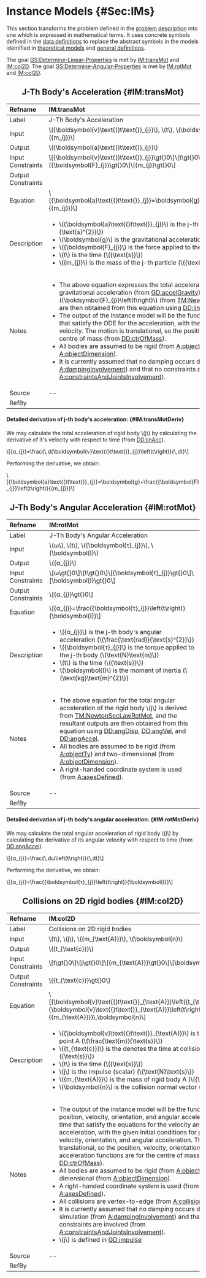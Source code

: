 # Instance Models {#Sec:IMs}

This section transforms the problem defined in the [problem description](./SecProbDesc.md#Sec:ProbDesc) into one which is expressed in mathematical terms. It uses concrete symbols defined in the [data definitions](./SecDDs.md#Sec:DDs) to replace the abstract symbols in the models identified in [theoretical models](./SecTMs.md#Sec:TMs) and [general definitions](./SecGDs.md#Sec:GDs).

The goal [GS:Determine-Linear-Properties](./SecGoalStmt.md#linearGS) is met by [IM:transMot](./SecIMs.md#IM:transMot) and [IM:col2D](./SecIMs.md#IM:col2D). The goal [GS:Determine-Angular-Properties](./SecGoalStmt.md#angularGS) is met by [IM:rotMot](./SecIMs.md#IM:rotMot) and [IM:col2D](./SecIMs.md#IM:col2D).

<div align="center">

## J-Th Body's Acceleration {#IM:transMot}

</div>

|Refname           |IM:transMot                                                                                                                                                                                                                                                                                                                                                                                                                                                                                                                                                                                                                                                                                                                                                                                                                                                                                                                                                                                                                                                                                                                                                                                                                                                                                                  |
|:-----------------|:------------------------------------------------------------------------------------------------------------------------------------------------------------------------------------------------------------------------------------------------------------------------------------------------------------------------------------------------------------------------------------------------------------------------------------------------------------------------------------------------------------------------------------------------------------------------------------------------------------------------------------------------------------------------------------------------------------------------------------------------------------------------------------------------------------------------------------------------------------------------------------------------------------------------------------------------------------------------------------------------------------------------------------------------------------------------------------------------------------------------------------------------------------------------------------------------------------------------------------------------------------------------------------------------------------|
|Label             |J-Th Body's Acceleration                                                                                                                                                                                                                                                                                                                                                                                                                                                                                                                                                                                                                                                                                                                                                                                                                                                                                                                                                                                                                                                                                                                                                                                                                                                                                     |
|Input             |\\({\boldsymbol{v}\text{(}t\text{)}\_{j}}\\), \\(t\\), \\(\boldsymbol{g}\\), \\({\boldsymbol{F}\_{j}}\\), \\({m\_{j}}\\)                                                                                                                                                                                                                                                                                                                                                                                                                                                                                                                                                                                                                                                                                                                                                                                                                                                                                                                                                                                                                                                                                                                                                                                     |
|Output            |\\({\boldsymbol{a}\text{(}t\text{)}\_{j}}\\)                                                                                                                                                                                                                                                                                                                                                                                                                                                                                                                                                                                                                                                                                                                                                                                                                                                                                                                                                                                                                                                                                                                                                                                                                                                                 |
|Input Constraints |\\[{\boldsymbol{v}\text{(}t\text{)}\_{j}}\gt{}0\\]\\[t\gt{}0\\]\\[\boldsymbol{g}\gt{}0\\]\\[{\boldsymbol{F}\_{j}}\gt{}0\\]\\[{m\_{j}}\gt{}0\\]                                                                                                                                                                                                                                                                                                                                                                                                                                                                                                                                                                                                                                                                                                                                                                                                                                                                                                                                                                                                                                                                                                                                                               |
|Output Constraints|                                                                                                                                                                                                                                                                                                                                                                                                                                                                                                                                                                                                                                                                                                                                                                                                                                                                                                                                                                                                                                                                                                                                                                                                                                                                                                             |
|Equation          |\\[{\boldsymbol{a}\text{(}t\text{)}\_{j}}=\boldsymbol{g}+\frac{{\boldsymbol{F}\_{j}}\left(t\right)}{{m\_{j}}}\\]                                                                                                                                                                                                                                                                                                                                                                                                                                                                                                                                                                                                                                                                                                                                                                                                                                                                                                                                                                                                                                                                                                                                                                                             |
|Description       |<ul><li>\\({\boldsymbol{a}\text{(}t\text{)}\_{j}}\\) is the j-th body's acceleration (\\(\frac{\text{m}}{\text{s}^{2}}\\))</li><li>\\(\boldsymbol{g}\\) is the gravitational acceleration (\\(\frac{\text{m}}{\text{s}^{2}}\\))</li><li>\\({\boldsymbol{F}\_{j}}\\) is the force applied to the j-th body at time t (\\({\text{N}}\\))</li><li>\\(t\\) is the time (\\({\text{s}}\\))</li><li>\\({m\_{j}}\\) is the mass of the j-th particle (\\({\text{kg}}\\))</li></ul>                                                                                                                                                                                                                                                                                                                                                                                                                                                                                                                                                                                                                                                                                                                                                                                                                                  |
|Notes             |<ul><li>The above equation expresses the total acceleration of the rigid body \\(j\\) as the sum of gravitational acceleration (from [GD:accelGravity](./SecGDs.md#GD:accelGravity)) and acceleration due to applied force \\({\boldsymbol{F}\_{j}}\left(t\right)\\) (from [TM:NewtonSecLawMot](./SecTMs.md#TM:NewtonSecLawMot)). The resultant outputs are then obtained from this equation using [DD:linDisp](./SecDDs.md#DD:linDisp), [DD:linVel](./SecDDs.md#DD:linVel), and [DD:linAcc](./SecDDs.md#DD:linAcc).</li><li>The output of the instance model will be the functions of position and velocity over time that satisfy the ODE for the acceleration, with the given initial conditions for position and velocity. The motion is translational, so the position and velocity functions are for the centre of mass (from [DD:ctrOfMass](./SecDDs.md#DD:ctrOfMass)).</li><li>All bodies are assumed to be rigid (from [A:objectTy](./SecAssumps.md#assumpOT)) and two-dimensional (from [A:objectDimension](./SecAssumps.md#assumpOD)).</li><li>It is currently assumed that no damping occurs during the simulation (from [A:dampingInvolvement](./SecAssumps.md#assumpDI)) and that no constraints are involved (from [A:constraintsAndJointsInvolvement](./SecAssumps.md#assumpCAJI)).</li></ul>|
|Source            |--                                                                                                                                                                                                                                                                                                                                                                                                                                                                                                                                                                                                                                                                                                                                                                                                                                                                                                                                                                                                                                                                                                                                                                                                                                                                                                           |
|RefBy             |                                                                                                                                                                                                                                                                                                                                                                                                                                                                                                                                                                                                                                                                                                                                                                                                                                                                                                                                                                                                                                                                                                                                                                                                                                                                                                             |

#### Detailed derivation of j-th body's acceleration: {#IM:transMotDeriv}

We may calculate the total acceleration of rigid body \\(j\\) by calculating the derivative of it's velocity with respect to time (from [DD:linAcc](./SecDDs.md#DD:linAcc)).

\\[{α\_{j}}=\frac{\\,d{\boldsymbol{v}\text{(}t\text{)}\_{j}}\left(t\right)}{\\,dt}\\]

Performing the derivative, we obtain:

\\[{\boldsymbol{a}\text{(}t\text{)}\_{j}}=\boldsymbol{g}+\frac{{\boldsymbol{F}\_{j}}\left(t\right)}{{m\_{j}}}\\]

<div align="center">

## J-Th Body's Angular Acceleration {#IM:rotMot}

</div>

|Refname           |IM:rotMot                                                                                                                                                                                                                                                                                                                                                                                                                                                                                                                                                                                                                                     |
|:-----------------|:---------------------------------------------------------------------------------------------------------------------------------------------------------------------------------------------------------------------------------------------------------------------------------------------------------------------------------------------------------------------------------------------------------------------------------------------------------------------------------------------------------------------------------------------------------------------------------------------------------------------------------------------|
|Label             |J-Th Body's Angular Acceleration                                                                                                                                                                                                                                                                                                                                                                                                                                                                                                                                                                                                              |
|Input             |\\(ω\\), \\(t\\), \\({\boldsymbol{τ}\_{j}}\\), \\(\boldsymbol{I}\\)                                                                                                                                                                                                                                                                                                                                                                                                                                                                                                                                                                           |
|Output            |\\({α\_{j}}\\)                                                                                                                                                                                                                                                                                                                                                                                                                                                                                                                                                                                                                                |
|Input Constraints |\\[ω\gt{}0\\]\\[t\gt{}0\\]\\[{\boldsymbol{τ}\_{j}}\gt{}0\\]\\[\boldsymbol{I}\gt{}0\\]                                                                                                                                                                                                                                                                                                                                                                                                                                                                                                                                                         |
|Output Constraints|\\[{α\_{j}}\gt{}0\\]                                                                                                                                                                                                                                                                                                                                                                                                                                                                                                                                                                                                                          |
|Equation          |\\[{α\_{j}}=\frac{{\boldsymbol{τ}\_{j}}\left(t\right)}{\boldsymbol{I}}\\]                                                                                                                                                                                                                                                                                                                                                                                                                                                                                                                                                                     |
|Description       |<ul><li>\\({α\_{j}}\\) is the j-th body's angular acceleration (\\(\frac{\text{rad}}{\text{s}^{2}}\\))</li><li>\\({\boldsymbol{τ}\_{j}}\\) is the torque applied to the j-th body (\\(\text{N}\text{m}\\))</li><li>\\(t\\) is the time (\\({\text{s}}\\))</li><li>\\(\boldsymbol{I}\\) is the moment of inertia (\\(\text{kg}\text{m}^{2}\\))</li></ul>                                                                                                                                                                                                                                                                                       |
|Notes             |<ul><li>The above equation for the total angular acceleration of the rigid body \\(j\\) is derived from [TM:NewtonSecLawRotMot](./SecTMs.md#TM:NewtonSecLawRotMot), and the resultant outputs are then obtained from this equation using [DD:angDisp](./SecDDs.md#DD:angDisp), [DD:angVel](./SecDDs.md#DD:angVel), and [DD:angAccel](./SecDDs.md#DD:angAccel).</li><li>All bodies are assumed to be rigid (from [A:objectTy](./SecAssumps.md#assumpOT)) and two-dimensional (from [A:objectDimension](./SecAssumps.md#assumpOD)).</li><li>A right-handed coordinate system is used (from [A:axesDefined](./SecAssumps.md#assumpAD)).</li></ul>|
|Source            |--                                                                                                                                                                                                                                                                                                                                                                                                                                                                                                                                                                                                                                            |
|RefBy             |                                                                                                                                                                                                                                                                                                                                                                                                                                                                                                                                                                                                                                              |

#### Detailed derivation of j-th body's angular acceleration: {#IM:rotMotDeriv}

We may calculate the total angular acceleration of rigid body \\(j\\) by calculating the derivative of its angular velocity with respect to time (from [DD:angAccel](./SecDDs.md#DD:angAccel)).

\\[{α\_{j}}=\frac{\\,dω\left(t\right)}{\\,dt}\\]

Performing the derivative, we obtain:

\\[{α\_{j}}=\frac{{\boldsymbol{τ}\_{j}}\left(t\right)}{\boldsymbol{I}}\\]

<div align="center">

## Collisions on 2D rigid bodies {#IM:col2D}

</div>

|Refname           |IM:col2D                                                                                                                                                                                                                                                                                                                                                                                                                                                                                                                                                                                                                                                                                                                                                                                                                                                                                                                                                                                                                                                                                                                                                                                           |
|:-----------------|:--------------------------------------------------------------------------------------------------------------------------------------------------------------------------------------------------------------------------------------------------------------------------------------------------------------------------------------------------------------------------------------------------------------------------------------------------------------------------------------------------------------------------------------------------------------------------------------------------------------------------------------------------------------------------------------------------------------------------------------------------------------------------------------------------------------------------------------------------------------------------------------------------------------------------------------------------------------------------------------------------------------------------------------------------------------------------------------------------------------------------------------------------------------------------------------------------|
|Label             |Collisions on 2D rigid bodies                                                                                                                                                                                                                                                                                                                                                                                                                                                                                                                                                                                                                                                                                                                                                                                                                                                                                                                                                                                                                                                                                                                                                                      |
|Input             |\\(t\\), \\(j\\), \\({m\_{\text{A}}}\\), \\(\boldsymbol{n}\\)                                                                                                                                                                                                                                                                                                                                                                                                                                                                                                                                                                                                                                                                                                                                                                                                                                                                                                                                                                                                                                                                                                                                      |
|Output            |\\({t\_{\text{c}}}\\)                                                                                                                                                                                                                                                                                                                                                                                                                                                                                                                                                                                                                                                                                                                                                                                                                                                                                                                                                                                                                                                                                                                                                                              |
|Input Constraints |\\[t\gt{}0\\]\\[j\gt{}0\\]\\[{m\_{\text{A}}}\gt{}0\\]\\[\boldsymbol{n}\gt{}0\\]                                                                                                                                                                                                                                                                                                                                                                                                                                                                                                                                                                                                                                                                                                                                                                                                                                                                                                                                                                                                                                                                                                                    |
|Output Constraints|\\[{t\_{\text{c}}}\gt{}0\\]                                                                                                                                                                                                                                                                                                                                                                                                                                                                                                                                                                                                                                                                                                                                                                                                                                                                                                                                                                                                                                                                                                                                                                        |
|Equation          |\\[{\boldsymbol{v}\text{(}t\text{)}\_{\text{A}}}\left({t\_{\text{c}}}\right)={\boldsymbol{v}\text{(}t\text{)}\_{\text{A}}}\left(t\right)+\frac{j}{{m\_{\text{A}}}}\\,\boldsymbol{n}\\]                                                                                                                                                                                                                                                                                                                                                                                                                                                                                                                                                                                                                                                                                                                                                                                                                                                                                                                                                                                                             |
|Description       |<ul><li>\\({\boldsymbol{v}\text{(}t\text{)}\_{\text{A}}}\\) is the velocity at point A (\\(\frac{\text{m}}{\text{s}}\\))</li><li>\\({t\_{\text{c}}}\\) is the denotes the time at collision (\\({\text{s}}\\))</li><li>\\(t\\) is the time (\\({\text{s}}\\))</li><li>\\(j\\) is the impulse (scalar) (\\(\text{N}\text{s}\\))</li><li>\\({m\_{\text{A}}}\\) is the mass of rigid body A (\\({\text{kg}}\\))</li><li>\\(\boldsymbol{n}\\) is the collision normal vector (\\({\text{m}}\\))</li></ul>                                                                                                                                                                                                                                                                                                                                                                                                                                                                                                                                                                                                                                                                                              |
|Notes             |<ul><li>The output of the instance model will be the functions of position, velocity, orientation, and angular acceleration over time that satisfy the equations for the velocity and angular acceleration, with the given initial conditions for position, velocity, orientation, and angular acceleration. The motion is translational, so the position, velocity, orientation, and angular acceleration functions are for the centre of mass (from [DD:ctrOfMass](./SecDDs.md#DD:ctrOfMass)).</li><li>All bodies are assumed to be rigid (from [A:objectTy](./SecAssumps.md#assumpOT)) and two-dimensional (from [A:objectDimension](./SecAssumps.md#assumpOD)).</li><li>A right-handed coordinate system is used (from [A:axesDefined](./SecAssumps.md#assumpAD)).</li><li>All collisions are vertex-to-edge (from [A:collisionType](./SecAssumps.md#assumpCT)).</li><li>It is currently assumed that no damping occurs during the simulation (from [A:dampingInvolvement](./SecAssumps.md#assumpDI)) and that no constraints are involved (from [A:constraintsAndJointsInvolvement](./SecAssumps.md#assumpCAJI)).</li><li>\\(j\\) is defined in [GD:impulse](./SecGDs.md#GD:impulse)</li></ul>|
|Source            |--                                                                                                                                                                                                                                                                                                                                                                                                                                                                                                                                                                                                                                                                                                                                                                                                                                                                                                                                                                                                                                                                                                                                                                                                 |
|RefBy             |                                                                                                                                                                                                                                                                                                                                                                                                                                                                                                                                                                                                                                                                                                                                                                                                                                                                                                                                                                                                                                                                                                                                                                                                   |

